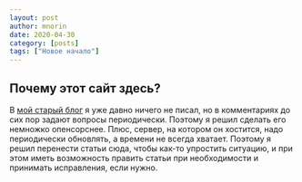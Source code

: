 ```yaml
---
layout: post
author: mnorin
date: 2020-04-30
category: [posts]
tags: ["Новое начало"]
---
```


## Почему этот сайт здесь?

В [мой старый блог](https://mnorin.com) я уже давно ничего не писал, но в комментариях до сих пор задают вопросы периодически. Поэтому я решил сделать его немножко опенсорснее. Плюс, сервер, на котором он хостится, надо периодически обновлять, а времени не всегда хватает. Поэтому я решил перенести статьи сюда, чтобы как-то упростить ситуацию, и при этом иметь возможность править статьи при необходимости и принимать исправления, если нужно. 

